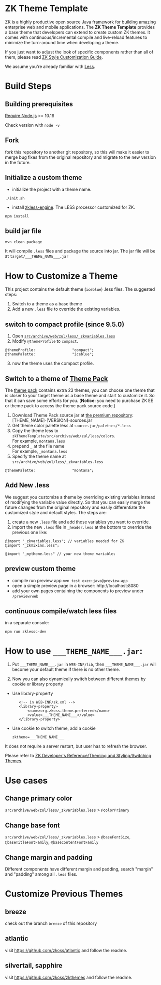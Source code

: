 # ZK Theme Template
[ZK](https://github.com/zkoss/zk) is a highly productive open source Java framework for building amazing enterprise web and mobile applications. The **ZK Theme Template** provides a base theme that developers can extend to create custom ZK themes. It comes with continuous/incremental compile and live-reload features to minimize the turn-around time when developing a theme. 

If you just want to adjust the look of specific components rather than all of them, please read [ZK Style Customization Guide](https://www.zkoss.org/wiki/ZK_Style_Customization_Guide).

We assume you're already familiar with [Less](http://lesscss.org/).

# Build Steps
## Building prerequisites

[Require Node.js](https://nodejs.org/en/download/) \>= 10.16

Check version with `node -v`

## Fork
fork this repository to another git repository, so this will make it easier to merge bug fixes from the original repository and migrate to the new version in the future.

## Initialize a custom theme
* initialize the project with a theme name. 

`./init.sh`

* install [zkless-engine](https://github.com/zkoss/zkless-engine).
The LESS processor customized for ZK.

`npm install`
  

## build jar file
`mvn clean package`

It will compile `.less` files and package the source into jar. The jar file will be at `target/___THEME_NAME___.jar`

# How to Customize a Theme
This project contains the default theme (`iceblue`) .less files. 
The suggested steps:
1. Switch to a theme as a base theme
2. Add a new `.less` file to override the existing variables.

## switch to compact profile (since 9.5.0)
1. Open [`src/archive/web/zul/less/_zkvariables.less`](src/archive/web/zul/less/_zkvariables.less)
2. Modify `@themeProfile` to `compact`.
``` less
@themeProfile:                 "compact";
@themePalette:                 "iceblue";
```
3. now the theme uses the compact profile.

## Switch to a theme of [Theme Pack](https://www.zkoss.org/zkthemepackdemo/)
The [theme pack](https://www.zkoss.org/zkthemepackdemo/) contains extra 23 themes, you can choose one theme that is closer to your target theme as a base theme and start to customize it. So that it can save some efforts for you.
(**Notice**: you need to purchase ZK EE or theme pack to access the theme pack source code.)

1. Download Theme Pack source jar at [the premium repository](https://maven.zkoss.org/repo/zk/ee/org/zkoss/themepack/): [THEME_NAME]-[VERSION]-sources.jar
2. Get theme color palette less at `source.jar/palettes/*.less`
2. Copy the theme less to `zkThemeTemplate/src/archive/web/zul/less/colors`. <br/>
For example, `montana.less`
3. prepend `_` at the file name <br/>
For example, `_montana.less`
4. Specify the theme name at `src/archive/web/zul/less/_zkvariables.less`
```less
@themePalette:                 "montana";
```

## Add New .less
We suggest you customize a theme by overriding existing variables instead of modifying the variable value directly. So that you can easily merge the future changes from the original repository and easily differentiate the customized style and default styles. The steps are:
1. create a new `.less` file and add those variables you want to override.
2. import the new `.less` file in `_header.less` at the bottom to override the previous one like:
```less
@import "_zkvariables.less"; // variables needed for ZK
@import "_zkmixins.less";

@import "_mytheme.less" // your new theme variables
```


## preview custom theme
* compile run preview app
`mvn test exec:java@preview-app`
* open a simple preview page in a browser: http://localhost:8080
* add your own pages containing the components to preview under `/preview/web`


## continuous compile/watch less files
in a separate console:

`npm run zklessc-dev`


# How to use `___THEME_NAME___.jar`:

1. Put `___THEME_NAME___.jar` in `WEB-INF/lib`, then `___THEME_NAME___.jar`
    will become your default theme if there is no other theme.

2. Now you can also dynamically switch between different themes by
    cookie or library property
  -  Use library-property
     ```
        <!-- in WEB-INF/zk.xml -->
        <library-property> 
            <name>org.zkoss.theme.preferred</name>
            <value>___THEME_NAME___</value>
        </library-property> 
     ```


  - Use cookie to switch theme, add a cookie
    ```
    zktheme=___THEME_NAME___
    ```
It does not require a server restart, but user has to refresh the browser.

Please refer to [ZK Developer's Reference/Theming and Styling/Switching Themes](https://www.zkoss.org/wiki/ZK_Developer%27s_Reference/Theming_and_Styling/Switching_Themes).

# Use cases
## Change primary color
`src/archive/web/zul/less/_zkvariables.less` > `@colorPrimary`

## Change base font
`src/archive/web/zul/less/_zkvariables.less` > `@baseFontSize`, `@baseTitleFontFamily`, `@baseContentFontFamily`

## Change margin and padding
Different components have different margin and padding, search "margin" and "padding" among all `.less` files.


# Customize Previous Themes

## breeze
check out the branch `breeze` of this repository

## atlantic 
visit https://github.com/zkoss/atlantic and follow the readme.

## silvertail, sapphire
visit https://github.com/zkoss/zkthemes and follow the readme.

